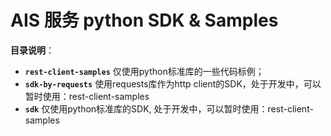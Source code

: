 # AIS 服务 python SDK & Samples

**目录说明**：
+ **`rest-client-samples`** 仅使用python标准库的一些代码标例；
+ **`sdk-by-requests`** 使用requests库作为http client的SDK，处于开发中，可以暂时使用：rest-client-samples
+ **`sdk`** 仅使用python标准库的SDK, 处于开发中，可以暂时使用：rest-client-samples


